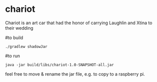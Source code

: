 # chariot
Chariot is an art car that had the honor of carrying Laughlin and Xtina to their wedding

#to build

`./gradlew shadowJar`

#to run

`java -jar build/libs/chariot-1.0-SNAPSHOT-all.jar`

feel free to move & rename the jar file, e.g. to copy to a raspberry pi.
